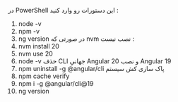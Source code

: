 در PowerShell این دستورات رو وارد کنید :
1. node -v
2. npm -v
3. ng version
در صورتی که nvm نصب نیست :
4. nvm install 20
5. nvm use 20
6. node -v
حذف CLI جهانیِ Angular 20 و نصب Angular 19
7. npm uninstall -g @angular/cli
پاک سازی کش سیستم
8. npm cache verify
9. npm i -g @angular/cli@19
10. ng version